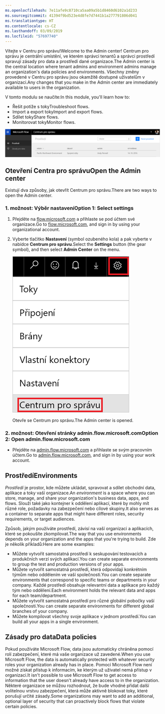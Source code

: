 ```yaml
---
ms.openlocfilehash: 7e11afe9c8710ca5aa09a5b1d8460d6102a1d233
ms.sourcegitcommit: 41394f9bd523e4d8fe7d7441b1a277791806d041
ms.translationtype: HT
ms.contentlocale: cs-CZ
ms.lasthandoff: 03/09/2019
ms.locfileid: "57697740"
---
```

<span data-ttu-id="c0b38-101">Vítejte v Centru pro správu!</span><span class="sxs-lookup"><span data-stu-id="c0b38-101">Welcome to the Admin center!</span></span> <span data-ttu-id="c0b38-102">Centrum pro správu je centrální umístění, ve kterém správci tenantů a správci prostředí spravují zásady pro data a prostředí dané organizace.</span><span class="sxs-lookup"><span data-stu-id="c0b38-102">The Admin center is the central location where tenant admins and environment admins manage an organization's data policies and environments.</span></span> <span data-ttu-id="c0b38-103">Všechny změny provedené v Centru pro správu jsou okamžitě dostupné uživatelům v organizaci.</span><span class="sxs-lookup"><span data-stu-id="c0b38-103">Any changes that you make in the Admin center are immediately available to users in the organization.</span></span>

<span data-ttu-id="c0b38-104">V tomto modulu se naučíte:</span><span class="sxs-lookup"><span data-stu-id="c0b38-104">In this module, you'll learn how to:</span></span>

- <span data-ttu-id="c0b38-105">Řešit potíže s toky</span><span class="sxs-lookup"><span data-stu-id="c0b38-105">Troubleshoot flows.</span></span>
- <span data-ttu-id="c0b38-106">Import a export toky</span><span class="sxs-lookup"><span data-stu-id="c0b38-106">Import and export flows.</span></span>
- <span data-ttu-id="c0b38-107">Sdílet toky</span><span class="sxs-lookup"><span data-stu-id="c0b38-107">Share flows.</span></span>
- <span data-ttu-id="c0b38-108">Monitorovat toky</span><span class="sxs-lookup"><span data-stu-id="c0b38-108">Monitor flows.</span></span>

![Centrum pro správu](../media/overview.png)

## <a name="open-the-admin-center"></a><span data-ttu-id="c0b38-110">Otevření Centra pro správu</span><span class="sxs-lookup"><span data-stu-id="c0b38-110">Open the Admin center</span></span>
<span data-ttu-id="c0b38-111">Existují dva způsoby, jak otevřít Centrum pro správu.</span><span class="sxs-lookup"><span data-stu-id="c0b38-111">There are two ways to open the Admin center.</span></span>

### <a name="option-1-select-settings"></a><span data-ttu-id="c0b38-112">1. možnost: Výběr nastavení</span><span class="sxs-lookup"><span data-stu-id="c0b38-112">Option 1: Select settings</span></span>

1. <span data-ttu-id="c0b38-113">Přejděte na [flow.microsoft.com](https://flow.microsoft.com) a přihlaste se pod účtem své organizace.</span><span class="sxs-lookup"><span data-stu-id="c0b38-113">Go to [flow.microsoft.com](https://flow.microsoft.com), and sign in by using your organizational account.</span></span>
1. <span data-ttu-id="c0b38-114">Vyberte tlačítko **Nastavení** (symbol ozubeného kola) a pak vyberte v nabídce **Centrum pro správu**.</span><span class="sxs-lookup"><span data-stu-id="c0b38-114">Select the **Settings** button (the gear symbol), and then select **Admin Center** on the menu.</span></span>

    ![Centrum pro správu v nabídce Nastavení](../media/settings.png)

    <span data-ttu-id="c0b38-116">Otevře se Centrum pro správu.</span><span class="sxs-lookup"><span data-stu-id="c0b38-116">The Admin center is opened.</span></span>

### <a name="option-2-open-adminflowmicrosoftcom"></a><span data-ttu-id="c0b38-117">2. možnost: Otevření stránky admin.flow.microsoft.com</span><span class="sxs-lookup"><span data-stu-id="c0b38-117">Option 2: Open admin.flow.microsoft.com</span></span>

- <span data-ttu-id="c0b38-118">Přejděte na [admin.flow.microsoft.com](https://admin.flow.microsoft.com) a přihlaste se svým pracovním účtem.</span><span class="sxs-lookup"><span data-stu-id="c0b38-118">Go to [admin.flow.microsoft.com](https://admin.flow.microsoft.com), and sign in by using your work account.</span></span>

## <a name="environments"></a><span data-ttu-id="c0b38-119">Prostředí</span><span class="sxs-lookup"><span data-stu-id="c0b38-119">Environments</span></span>

<span data-ttu-id="c0b38-120">*Prostředí* je prostor, kde můžete ukládat, spravovat a sdílet obchodní data, aplikace a toky vaší organizace.</span><span class="sxs-lookup"><span data-stu-id="c0b38-120">An *environment* is a space where you can store, manage, and share your organization's business data, apps, and flows.</span></span> <span data-ttu-id="c0b38-121">Slouží také jako kontejner k oddělení aplikací, které by mohly mít různé role, požadavky na zabezpečení nebo cílové skupiny.</span><span class="sxs-lookup"><span data-stu-id="c0b38-121">It also serves as a container to separate apps that might have different roles, security requirements, or target audiences.</span></span>

<span data-ttu-id="c0b38-122">Způsob, jakým používáte prostředí, závisí na vaší organizaci a aplikacích, které se pokoušíte zkompilovat.</span><span class="sxs-lookup"><span data-stu-id="c0b38-122">The way that you use environments depends on your organization and the apps that you're trying to build.</span></span> <span data-ttu-id="c0b38-123">Zde je několik příkladů:</span><span class="sxs-lookup"><span data-stu-id="c0b38-123">Here are some examples:</span></span>

- <span data-ttu-id="c0b38-124">Můžete vytvořit samostatná prostředí k seskupování testovacích a produkčních verzí svých aplikací.</span><span class="sxs-lookup"><span data-stu-id="c0b38-124">You can create separate environments to group the test and production versions of your apps.</span></span>
- <span data-ttu-id="c0b38-125">Můžete vytvořit samostatná prostředí, která odpovídají konkrétním týmům nebo oddělením ve vaší společnosti.</span><span class="sxs-lookup"><span data-stu-id="c0b38-125">You can create separate environments that correspond to specific teams or departments in your company.</span></span> <span data-ttu-id="c0b38-126">Každé prostředí obsahuje relevantní data a aplikace pro každý tým nebo oddělení.</span><span class="sxs-lookup"><span data-stu-id="c0b38-126">Each environment holds the relevant data and apps for each team/department.</span></span>
- <span data-ttu-id="c0b38-127">Můžete vytvořit samostatná prostředí pro různé globální pobočky vaší společnosti.</span><span class="sxs-lookup"><span data-stu-id="c0b38-127">You can create separate environments for different global branches of your company.</span></span>
- <span data-ttu-id="c0b38-128">Můžete kompilovat všechny svoje aplikace v jednom prostředí.</span><span class="sxs-lookup"><span data-stu-id="c0b38-128">You can build all your apps in a single environment.</span></span>

## <a name="data-policies"></a><span data-ttu-id="c0b38-129">Zásady pro data</span><span class="sxs-lookup"><span data-stu-id="c0b38-129">Data policies</span></span>

<span data-ttu-id="c0b38-130">Pokud používáte Microsoft Flow, data jsou automaticky chráněna pomocí rolí zabezpečení, které má vaše organizace už zavedené.</span><span class="sxs-lookup"><span data-stu-id="c0b38-130">When you use Microsoft Flow, the data is automatically protected with whatever security roles your organization already has in place.</span></span> <span data-ttu-id="c0b38-131">Pomocí Microsoft Flow není možné získat přístup k informacím, ke kterým už uživatel nemá přístup v organizaci.</span><span class="sxs-lookup"><span data-stu-id="c0b38-131">It isn't possible to use Microsoft Flow to get access to information that the user doesn't already have access to in the organization.</span></span> <span data-ttu-id="c0b38-132">Některé organizace se můžou rozhodnout, že bude vhodné přidat další volitelnou vrstvu zabezpečení, která může aktivně blokovat toky, které porušují určité zásady.</span><span class="sxs-lookup"><span data-stu-id="c0b38-132">Some organizations may want to add an additional, optional layer of security that can proactively block flows that violate certain policies.</span></span>
